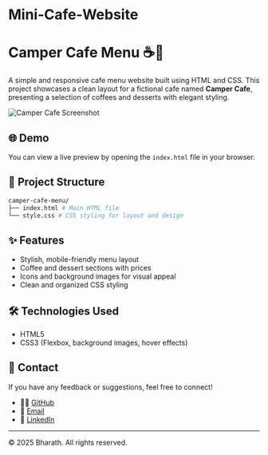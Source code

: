 # Mini-Cafe-Website

# Camper Cafe Menu ☕🍰

A simple and responsive cafe menu website built using HTML and CSS. This project showcases a clean layout for a fictional cafe named **Camper Cafe**, presenting a selection of coffees and desserts with elegant styling.

![Camper Cafe Screenshot](https://cdn-icons-png.flaticon.com/512/415/415733.png)

## 🌐 Demo

You can view a live preview by opening the `index.html` file in your browser.

## 📁 Project Structure
```bash
camper-cafe-menu/
├── index.html # Main HTML file
└── style.css # CSS styling for layout and design
```



## ✨ Features

- Stylish, mobile-friendly menu layout
- Coffee and dessert sections with prices
- Icons and background images for visual appeal
- Clean and organized CSS styling

## 🛠️ Technologies Used

- HTML5
- CSS3 (Flexbox, background images, hover effects)


## 🔗 Contact

If you have any feedback or suggestions, feel free to connect!

- 👨‍💻 [GitHub](https://github.com/KSS-Bharath)
- 📧 [Email](mailto:bharathkarnatapu7@gmail.com)
- 💼 [LinkedIn](https://www.linkedin.com/in/bharath-karnatapu)

---

© 2025 Bharath. All rights reserved.
